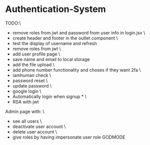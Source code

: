 # Authentication-System
TODO:\

- remove roles from jwt and password from user info in login.jsx \
- create header and footer in the outlet component \
- test the display of username and refresh
- remove roles from jwt \
- add user profile page \
- save name and email to local storage
- add the file upload \
- add phone number functionality and choses if they want 2fa \
- iamhuman check \
- password reset \
- update password \
- google login \
- Automatically login when signup * \
- RSA with jwt

Admin page with: \
- see all users \
- deactivate user account \
- delete user account \
- give roles by having impersonate user role GODMODE
